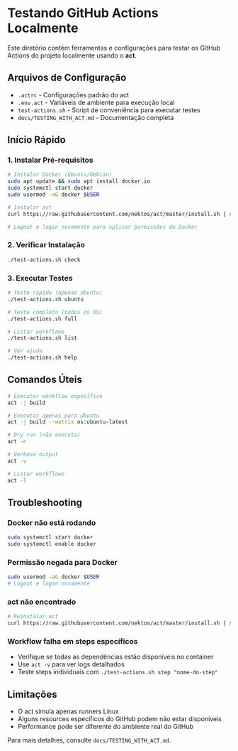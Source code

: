 # Testando GitHub Actions Localmente

Este diretório contém ferramentas e configurações para testar os GitHub Actions do projeto localmente usando o **act**.

## Arquivos de Configuração

-   `.actrc` - Configurações padrão do act
-   `.env.act` - Variáveis de ambiente para execução local
-   `test-actions.sh` - Script de conveniência para executar testes
-   `docs/TESTING_WITH_ACT.md` - Documentação completa

## Início Rápido

### 1. Instalar Pré-requisitos

```bash
# Instalar Docker (Ubuntu/Debian)
sudo apt update && sudo apt install docker.io
sudo systemctl start docker
sudo usermod -aG docker $USER

# Instalar act
curl https://raw.githubusercontent.com/nektos/act/master/install.sh | sudo bash

# Logout e login novamente para aplicar permissões do Docker
```

### 2. Verificar Instalação

```bash
./test-actions.sh check
```

### 3. Executar Testes

```bash
# Teste rápido (apenas Ubuntu)
./test-actions.sh ubuntu

# Teste completo (todos os OS)
./test-actions.sh full

# Listar workflows
./test-actions.sh list

# Ver ajuda
./test-actions.sh help
```

## Comandos Úteis

```bash
# Executar workflow específico
act -j build

# Executar apenas para Ubuntu
act -j build --matrix os:ubuntu-latest

# Dry run (não executa)
act -n

# Verbose output
act -v

# Listar workflows
act -l
```

## Troubleshooting

### Docker não está rodando

```bash
sudo systemctl start docker
sudo systemctl enable docker
```

### Permissão negada para Docker

```bash
sudo usermod -aG docker $USER
# Logout e login novamente
```

### act não encontrado

```bash
# Reinstalar act
curl https://raw.githubusercontent.com/nektos/act/master/install.sh | sudo bash
```

### Workflow falha em steps específicos

-   Verifique se todas as dependências estão disponíveis no container
-   Use `act -v` para ver logs detalhados
-   Teste steps individuais com `./test-actions.sh step "nome-do-step"`

## Limitações

-   O act simula apenas runners Linux
-   Alguns resources específicos do GitHub podem não estar disponíveis
-   Performance pode ser diferente do ambiente real do GitHub

Para mais detalhes, consulte `docs/TESTING_WITH_ACT.md`.
